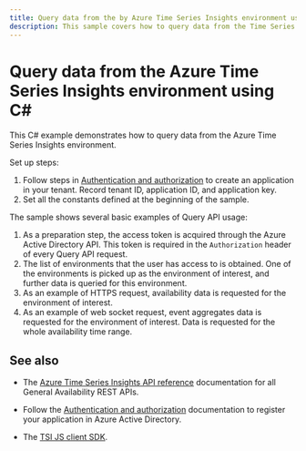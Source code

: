 ```yaml
---
title: Query data from the by Azure Time Series Insights environment using C#
description: This sample covers how to query data from the Time Series Insights environment using C#.
---
```


# Query data from the Azure Time Series Insights environment using C#

This C# example demonstrates how to query data from the Azure Time Series Insights environment.

Set up steps:
1. Follow steps in [Authentication and authorization](https://docs.microsoft.com/en-us/azure/time-series-insights/time-series-insights-authentication-and-authorization) to create an application in your tenant. Record tenant ID, application ID, and application key.
1. Set all the constants defined at the beginning of the sample.

The sample shows several basic examples of Query API usage:
1. As a preparation step, the access token is acquired through the Azure Active Directory API. This token is required in the `Authorization` header of every Query API request.
1. The list of environments that the user has access to is obtained. One of the environments is picked up as the environment of interest, and further data is queried for this environment.
1. As an example of HTTPS request, availability data is requested for the environment of interest.
1. As an example of web socket request, event aggregates data is requested for the environment of interest. Data is requested for the whole availability time range.

## See also

* The [Azure Time Series Insights API reference](https://docs.microsoft.com/rest/api/time-series-insights/ga) documentation for all General Availability REST APIs.

* Follow the [Authentication and authorization](https://docs.microsoft.com/azure/time-series-insights/time-series-insights-authentication-and-authorization#summary-and-best-practices) documentation to register your application in Azure Active Directory.

* The [TSI JS client SDK](https://github.com/microsoft/tsiclient/blob/master/docs/API.md).
